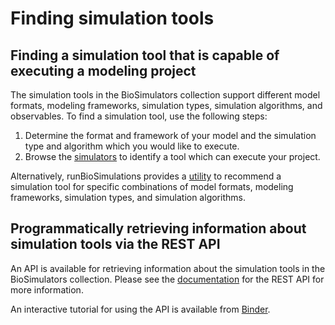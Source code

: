 # Finding simulation tools

<script type="application/ld+json">{
  "@context": "https://schema.org",
  "@type": "HowTo",
  "name": "How to build and execute simulation projects",
  "abstract": "Guide to building simulation projects with the Simulation Experiment Description Markup Language (SED-ML) and COMBINE/OMEX archive format, finding simulation tools capable of executing specific projects, and using those tools to execute simulations.",
  "keywords": [
    "computational biology",
    "systems biology",
    "mathematical model",
    "numerical simulation",
    "COMBINE",
    "OMEX",
    "Simulation Experiment Description Markup Language",
    "SED-ML",
    "CellML",
    "Systems Biology Markup Language",
    "SBML",
    "Kinetic Simulation Algorithm Ontology",
    "KiSAO",
    "Hierarchical Data Format",
    "HDF5"
  ],
  "tool": [
    {
      "@type": "HowToTool",
      "name": "BioSimulations",
      "description": "Open registry of biological simulation projects.",
      "url": "https://biosimulations.org"
    },
    {
      "@type": "HowToTool",
      "name": "BioSimulators",
      "description": "Open registry of biological simulation software tools.",
      "url": "https://biosimulators.org"
    },
    {
      "@type": "HowToTool",
      "name": "runBioSimulations",
      "description": "Web application for executing biological simulations.",
      "url": "https://run.biosimulations.org"
    }
  ],
  "step": [
    {
      "@type": "HowToStep",
      "name": "Find or build a simulation project.",
      "text": "Obtain a project from a repository such as BioSimulations or use a tool such as runBioSimulations to encode a simulation experiment into the Simulation Experiment Markup Language (SED-ML) and COMBINE/OMEX archive format."
    },
    {
      "@type": "HowToStep",
      "name": "Find a simulation tool that has the capabilities to execute the simulation project.",
      "text": "Use the BioSimulators registry or the runBioSimulations simulator recommendation tool to find a simulation tool that supports the model formats, modeling frameworks, and simulation algorithms required for the project."
    },
    {
      "@type": "HowToStep",
      "name": "Obtain the simulation tool.",
      "text": "Navigate your browser to runBioSimulations, or use Docker or pip to install the simulation tool onto your own machine."
    },
    {
      "@type": "HowToStep",
      "name": "Use the simulation tool to execute the simulation and export its outputs.",
      "text": "Follow the online instructions for runBioSimulations or use the Docker image or Python package to execute the project."
    },
    {
      "@type": "HowToStep",
      "name": "Visualize and analyze the simulation results.",
      "text": "View the generated visualizations in the runBioSimulations web application or the generated PDF files."
    }
  ],
  "educationalLevel": "advanced",
  "estimatedCost": {
    "@type": "MonetaryAmount",
    "value": 0,
    "currency": "USD"
  }
}</script><script type="application/ld+json">{
  "@context": "https://schema.org",
  "@type": "HowTo",
  "name": "How to build and execute simulation projects",
  "abstract": "Guide to building simulation projects with the Simulation Experiment Description Markup Language (SED-ML) and COMBINE/OMEX archive format, finding simulation tools capable of executing specific projects, and using those tools to execute simulations.",
  "keywords": [
    "computational biology",
    "systems biology",
    "mathematical model",
    "numerical simulation",
    "COMBINE",
    "OMEX",
    "Simulation Experiment Description Markup Language",
    "SED-ML",
    "CellML",
    "Systems Biology Markup Language",
    "SBML",
    "Kinetic Simulation Algorithm Ontology",
    "KiSAO",
    "Hierarchical Data Format",
    "HDF5"
  ],
  "tool": [
    {
      "@type": "HowToTool",
      "name": "BioSimulations",
      "description": "Open registry of biological simulation projecs.",
      "url": "https://biosimulations.org"
    },
    {
      "@type": "HowToTool",
      "name": "BioSimulators",
      "description": "Open registry of biological simulation software tools.",
      "url": "https://biosimulators.org"
    },
    {
      "@type": "HowToTool",
      "name": "runBioSimulations",
      "description": "Web application for executing biological simulations.",
      "url": "https://run.biosimulations.org"
    }
  ],
  "step": [
    {
      "@type": "HowToStep",
      "name": "Find or build a simulation project.",
      "text": "Obtain a project from a repository such as BioSimulations or use a tool such as runBioSimulations to encode a simulation experiment into the Simulation Experiment Markup Language (SED-ML) and COMBINE/OMEX archive format."
    },
    {
      "@type": "HowToStep",
      "name": "Find a simulation tool that has the capabilities to execute the simulation project.",
      "text": "Use the BioSimulators registry or the runBioSimulations simulator recommendation tool to find a simulation tool that supports the model formats, modeling frameworks, and simulation algorithms required for the project."
    },
    {
      "@type": "HowToStep",
      "name": "Obtain the simulation tool.",
      "text": "Navigate your browser to runBioSimulations, or use Docker or pip to install the simulation tool onto your own machine."
    },
    {
      "@type": "HowToStep",
      "name": "Use the simulation tool to execute the simulation and export its outputs.",
      "text": "Follow the online instructions for runBioSimulations or use the Docker image or Python package to execute the project."
    },
    {
      "@type": "HowToStep",
      "name": "Visualize and analyze the simulation results.",
      "text": "View the generated visualizations in the runBioSimulations web application or the generated PDF files."
    }
  ],
  "educationalLevel": "advanced",
  "estimatedCost": {
    "@type": "MonetaryAmount",
    "value": 0,
    "currency": "USD"
  }
}</script>

## Finding a simulation tool that is capable of executing a modeling project
The simulation tools in the BioSimulators collection support different model formats, modeling frameworks, simulation types, simulation algorithms, and observables. To find a simulation tool, use the following steps:

1. Determine the format and framework of your model and the simulation type and algorithm which you would like to execute. 
1. Browse the [simulators](https://biosimulators.org/simulators) to identify a tool which can execute your project. 

Alternatively, runBioSimulations provides a [utility](https://run.biosimulations.org/utils/suggest-simulator) to recommend a simulation tool for specific combinations of model formats, modeling frameworks, simulation types, and simulation algorithms.

## Programmatically retrieving information about simulation tools via the REST API

An API is available for retrieving information about the simulation tools in the BioSimulators collection. Please see the [documentation](https://api.biosimulators.org/) for the REST API  for more information.

An interactive tutorial for using the API is available from [Binder](https://tutorial.biosimulators.org/).